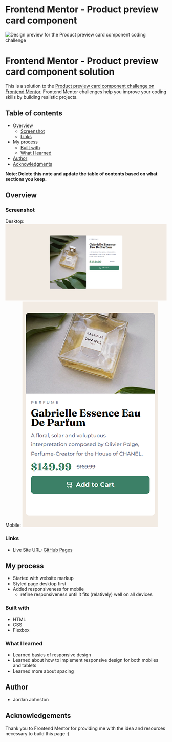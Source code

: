 # Frontend Mentor - Product preview card component

![Design preview for the Product preview card component coding challenge](./design/desktop-preview.jpg)

# Frontend Mentor - Product preview card component solution

This is a solution to the [Product preview card component challenge on Frontend Mentor](https://www.frontendmentor.io/challenges/product-preview-card-component-GO7UmttRfa). Frontend Mentor challenges help you improve your coding skills by building realistic projects.

## Table of contents

- [Overview](#overview)
  - [Screenshot](#screenshot)
  - [Links](#links)
- [My process](#my-process)
  - [Built with](#built-with)
  - [What I learned](#what-i-learned)
- [Author](#author)
- [Acknowledgments](#acknowledgments)

**Note: Delete this note and update the table of contents based on what sections you keep.**

## Overview

### Screenshot

Desktop: ![Desktop preview](desktop-preview.png)
Mobile: ![Mobile Preview](mobile-preview.png)

### Links

- Live Site URL: [GitHub Pages](https://jordanj03.github.io/product-preview-card)

## My process

- Started with website markup
- Styled page desktop first
- Added responsiveness for mobile
  - refine responsiveness until it fits (relatively) well on all devices

### Built with

- HTML
- CSS
- Flexbox

### What I learned

- Learned basics of responsive design
- Learned about how to implement responsive design for both mobiles and tablets
- Learned more about spacing

## Author

- Jordan Johnston

## Acknowledgements

Thank you to Frontend Mentor for providing me with the idea and resources necessary to build this page :)
